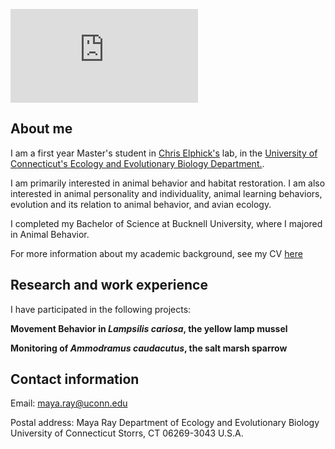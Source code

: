

![IMG_0030.pdf](https://github.com/mgr017/mgr017.github.io/files/12578484/IMG_0030.pdf)

## About me

I am a first year Master's student in [Chris Elphick's](https://elphick.lab.uconn.edu) lab, in the [University of Connecticut's Ecology and Evolutionary Biology Department.](https://eeb.uconn.edu).

I am primarily interested in animal behavior and habitat restoration. I am also interested in animal personality and individuality, animal learning behaviors, evolution and its relation to animal behavior, and avian ecology.

I completed my Bachelor of Science at Bucknell University, where I majored in Animal Behavior.

For more information about my academic background, see my CV [here](https://docs.google.com/document/d/1kq4ys5SwwfPQ1A5mnHQzi3dj_LbHAW9_2CwwR07F5UI/edit?usp=sharing)

## Research and work experience

I have participated in the following projects:

**Movement Behavior in *Lampsilis cariosa*, the yellow lamp mussel**


**Monitoring of *Ammodramus caudacutus*, the salt marsh sparrow**


## Contact information

Email: maya.ray@uconn.edu

Postal address: 
   Maya Ray
   Department of Ecology and Evolutionary Biology
   University of Connecticut
   Storrs, CT 06269-3043 U.S.A.



 
